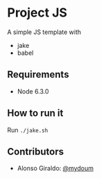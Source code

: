 Project JS
====
A simple JS template with
- jake
- babel

Requirements
---------------
* Node 6.3.0

How to run it
---------------
Run `./jake.sh`

Contributors
---------------
- Alonso Giraldo: [@mydoum](https://github.com/mydoum)
